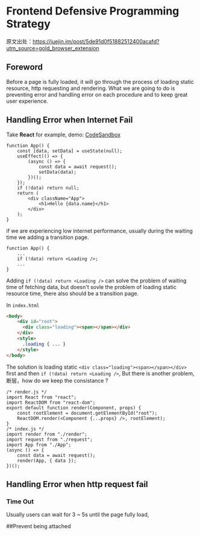 # Frontend Defensive Programming Strategy

原文出处：https://juejin.im/post/5de91d0f51882512400acafd?utm_source=gold_browser_extension

## Foreword

Before a page is fully loaded, it will go through the process of loading static resource, http requesting and rendering. What we are going to do is preventing error and handling error on each procedure and to keep great user experience.



## Handling Error when Internet Fail

Take **React** for example, demo: [CodeSandbox](https://codesandbox.io/s/with-loading-5uns7)

```react
function App() {
    const [data, setData] = useState(null);
    useEffect(() => {
        (async () => {
            const data = await request();
            setData(data);
        })();
    });
    if (!data) return null;
    return (
        <div className="App">
            <h1>Hello {data.name}</h1>
        </div>
    );
}
```

if we are experiencing low internet performance, usually during the waiting time we adding a transition page.

```react
function App() {
    ...
    if (!data) return <Loading />;
    ...
}
```

Adding `if (!data) return <Loading />` can solve the problem of waiting time of fetching data, but doesn't sovle the problem of loading static resource time, there also should be a transition page.

In `index.html`

```html
<body>
    <div id="root">
      <div class="loading"><span></span></div>
    </div>
  	<style>
      .loading { ... }
  	</style>
</body>
```

The solution is loading static `<div class="loading"><span></span></div>` first and then `if (!data) return <Loading />`, But there is another problem, 断层，how do we keep the consistance ?

```react
/* render.js */
import React from "react";
import ReactDOM from "react-dom";
export default function render(Component, props) {
    const rootElement = document.getElementById("root");
    ReactDOM.render(<Component {...props} />, rootElement);
}
/* index.js */
import render from "./render";
import request from "./request";
import App from "./App";
(async () => {
    const data = await request();
    render(App, { data });
})();
```



## Handling Error when http request fail

### Time Out

Usually users can wait for 3 ~ 5s until the page fully load, 

##Prevent being attached

 






